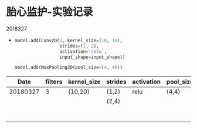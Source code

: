 # 胎心监护-实验记录

2018327

- ```python
  model.add(Conv2D(3, kernel_size=(10, 10),
                   strides=(1, 2),
                   activation='relu',
                   input_shape=input_shape))

  model.add(MaxPooling2D(pool_size=(4, 4)))
  ```

| Date     | filters | kernel_size | strides | activation | pool_size | dropout | Score  |
| -------- | :------ | ----------- | ------- | ---------- | --------- | ------- | ------ |
| 20180327 | 3       | (10,20)     | (1,2)   | relu       | (4,4)     | 0       | 0.6452 |
|          |         |             | (2,4)   |            |           |         | 0.6775 |
|          |         |             |         |            |           |         |        |
|          |         |             |         |            |           |         |        |
|          |         |             |         |            |           |         |        |
|          |         |             |         |            |           |         |        |
|          |         |             |         |            |           |         |        |
|          |         |             |         |            |           |         |        |
|          |         |             |         |            |           |         |        |

